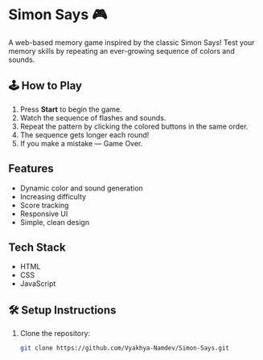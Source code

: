 # Simon Says 🎮

A web-based memory game inspired by the classic Simon Says! Test your memory skills by repeating an ever-growing sequence of colors and sounds.

## 🕹️ How to Play

1. Press **Start** to begin the game.
2. Watch the sequence of flashes and sounds.
3. Repeat the pattern by clicking the colored buttons in the same order.
4. The sequence gets longer each round!
5. If you make a mistake — Game Over.

##  Features

- Dynamic color and sound generation
- Increasing difficulty
- Score tracking
- Responsive UI
- Simple, clean design

##  Tech Stack

- HTML
- CSS
- JavaScript

## 🛠️ Setup Instructions

1. Clone the repository:
   ```bash
   git clone https://github.com/Vyakhya-Namdev/Simon-Says.git
